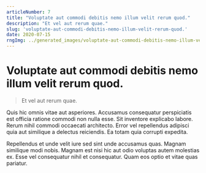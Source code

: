 ```yaml
---
articleNumber: 7
title: "Voluptate aut commodi debitis nemo illum velit rerum quod."
description: "Et vel aut rerum quae."
slug: 'voluptate-aut-commodi-debitis-nemo-illum-velit-rerum-quod.'
date: 2020-07-15
rngImg: ../generated_images/voluptate-aut-commodi-debitis-nemo-illum-velit-rerum-quod..jpg
---
```


# Voluptate aut commodi debitis nemo illum velit rerum quod.

> Et vel aut rerum quae.

Quis hic omnis vitae aut asperiores. Accusamus consequatur perspiciatis est officia ratione commodi non nulla esse. Sit inventore explicabo labore. Rerum nihil commodi occaecati architecto. Error vel repellendus adipisci quia aut similique a delectus reiciendis. Ea totam quia corrupti expedita.
 Repellendus et unde velit iure sed sint unde accusamus quas. Magnam similique modi nobis. Magnam est nisi hic aut odio voluptas autem molestias ex. Esse vel consequatur nihil et consequatur. Quam eos optio et vitae quas pariatur.

